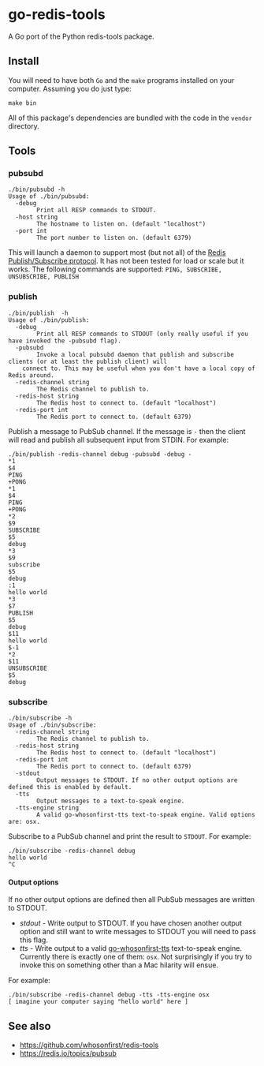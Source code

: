 # go-redis-tools

A Go port of the Python redis-tools package.

## Install

You will need to have both `Go` and the `make` programs installed on your computer. Assuming you do just type:

```
make bin
```

All of this package's dependencies are bundled with the code in the `vendor` directory.

## Tools

### pubsubd

```
./bin/pubsubd -h
Usage of ./bin/pubsubd:
  -debug
    	Print all RESP commands to STDOUT.
  -host string
    	The hostname to listen on. (default "localhost")
  -port int
    	The port number to listen on. (default 6379)
```

This will launch a daemon to support most (but not all) of the [Redis Publish/Subscribe protocol](https://redis.io/topics/pubsub). It has not been tested for load or scale but it works. The following commands are supported: `PING, SUBSCRIBE, UNSUBSCRIBE, PUBLISH`

### publish

```
./bin/publish  -h
Usage of ./bin/publish:
  -debug
    	Print all RESP commands to STDOUT (only really useful if you have invoked the -pubsubd flag).
  -pubsubd
    	Invoke a local pubsubd daemon that publish and subscribe clients (or at least the publish client) will
	connect to. This may be useful when you don't have a local copy of Redis around.
  -redis-channel string
    	The Redis channel to publish to.
  -redis-host string
    	The Redis host to connect to. (default "localhost")
  -redis-port int
    	The Redis port to connect to. (default 6379)
```

Publish a message to PubSub channel. If the message is `-` then the client will read and publish all subsequent input from STDIN. For example:

```
./bin/publish -redis-channel debug -pubsubd -debug -
*1
$4
PING
+PONG
*1
$4
PING
+PONG
*2
$9
SUBSCRIBE
$5
debug
*3
$9
subscribe
$5
debug
:1
hello world
*3
$7
PUBLISH
$5
debug
$11
hello world
$-1
*2
$11
UNSUBSCRIBE
$5
debug
```

### subscribe

```
./bin/subscribe -h
Usage of ./bin/subscribe:
  -redis-channel string
    	The Redis channel to publish to.
  -redis-host string
    	The Redis host to connect to. (default "localhost")
  -redis-port int
    	The Redis port to connect to. (default 6379)
  -stdout
    	Output messages to STDOUT. If no other output options are defined this is enabled by default.
  -tts
    	Output messages to a text-to-speak engine.
  -tts-engine string
    	A valid go-whosonfirst-tts text-to-speak engine. Valid options are: osx.
```

Subscribe to a PubSub channel and print the result to `STDOUT`. For example:

```
./bin/subscribe -redis-channel debug
hello world
^C
```

#### Output options

If no other output options are defined then all PubSub messages are written to STDOUT.

* _stdout_ - Write output to STDOUT. If you have chosen another output option and still want to write messages to STDOUT you will need to pass this flag.
* _tts_ - Write output to a valid [go-whosonfirst-tts](https://github.com/whosonfirst/go-writer-tts) text-to-speak engine. Currently there is exactly one of them: `osx`. Not surprisingly if you try to invoke this on something other than a Mac hilarity will ensue.

For example:

```
./bin/subscribe -redis-channel debug -tts -tts-engine osx
[ imagine your computer saying "hello world" here ]
```

## See also

* https://github.com/whosonfirst/redis-tools
* https://redis.io/topics/pubsub
